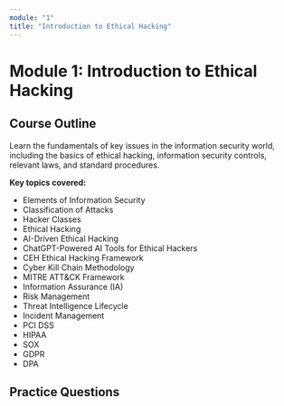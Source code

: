 ```yaml
---
module: "1"
title: "Introduction to Ethical Hacking"
---
```


# Module 1: Introduction to Ethical Hacking

## Course Outline

Learn the fundamentals of key issues in the information security world, including the basics of ethical hacking, information security controls, relevant laws, and standard procedures.

**Key topics covered:**

- Elements of Information Security
- Classification of Attacks
- Hacker Classes
- Ethical Hacking
- AI-Driven Ethical Hacking
- ChatGPT-Powered AI Tools for Ethical Hackers
- CEH Ethical Hacking Framework
- Cyber Kill Chain Methodology
- MITRE ATT&CK Framework
- Information Assurance (IA)
- Risk Management
- Threat Intelligence Lifecycle
- Incident Management
- PCI DSS
- HIPAA
- SOX
- GDPR
- DPA

## Practice Questions
